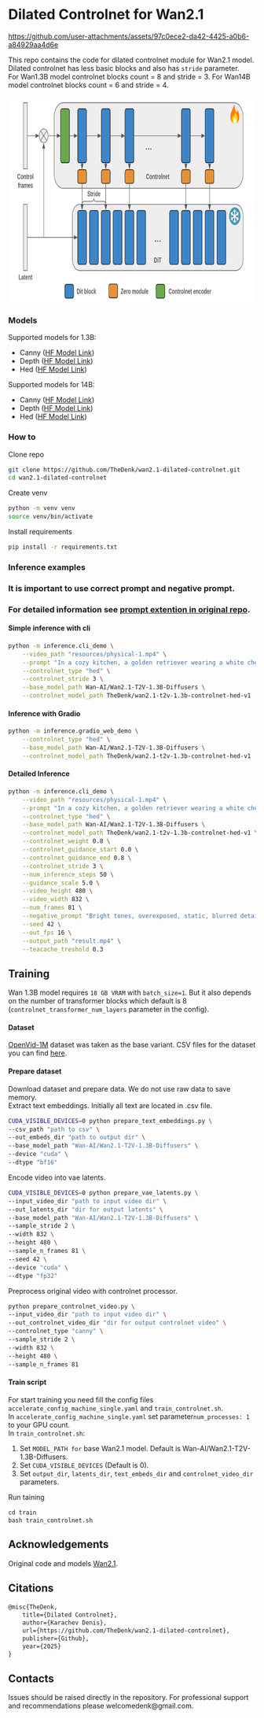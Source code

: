 # Dilated Controlnet for Wan2.1

https://github.com/user-attachments/assets/97c0ece2-da42-4425-a0b6-a84929aa4d6e

This repo contains the code for dilated controlnet module for Wan2.1 model.  
Dilated controlnet has less basic blocks and also has `stride` parameter.  
For Wan1.3B model controlnet blocks count = 8 and stride = 3. 
For Wan14B model controlnet blocks count = 6 and stride = 4. 
<p>
    <img src="./resources/scheme.png" width="832" height="420" title="dilated_scheme"/>
</p>

### Models  
Supported models for 1.3B:
- Canny (<a href="https://huggingface.co/TheDenk/wan2.1-t2v-1.3b-controlnet-canny-v1">HF Model Link</a>) 
- Depth (<a href="https://huggingface.co/TheDenk/wan2.1-t2v-1.3b-controlnet-depth-v1">HF Model Link</a>) 
- Hed (<a href="https://huggingface.co/TheDenk/wan2.1-t2v-1.3b-controlnet-hed-v1">HF Model Link</a>)  

Supported models for 14B:
- Canny (<a href="https://huggingface.co/TheDenk/wan2.1-t2v-14b-controlnet-canny-v1">HF Model Link</a>)  
- Depth (<a href="https://huggingface.co/TheDenk/wan2.1-t2v-14b-controlnet-depth-v1">HF Model Link</a>)
- Hed (<a href="https://huggingface.co/TheDenk/wan2.1-t2v-14b-controlnet-hed-v1">HF Model Link</a>)  

### How to
Clone repo 
```bash
git clone https://github.com/TheDenk/wan2.1-dilated-controlnet.git
cd wan2.1-dilated-controlnet
```
  
Create venv  
```bash
python -m venv venv
source venv/bin/activate
```
  
Install requirements
```bash
pip install -r requirements.txt
```

### Inference examples
### It is important to use correct prompt and negative prompt. 
### For detailed information see <a href="https://github.com/Wan-Video/Wan2.1?tab=readme-ov-file#2-using-prompt-extension-2">prompt extention in original repo</a>.
#### Simple inference with cli
```bash
python -m inference.cli_demo \
    --video_path "resources/physical-1.mp4" \
    --prompt "In a cozy kitchen, a golden retriever wearing a white chef's hat and a blue apron stands at the table, holding a sharp kitchen knife and skillfully slicing fresh tomatoes. Its tail sways gently, and its gaze is focused and gentle. There are already several neatly arranged tomatoes on the wooden chopping board in front of me. The kitchen has soft lighting, with various kitchen utensils hanging on the walls and several pots of green plants placed on the windowsill." \
    --controlnet_type "hed" \
    --controlnet_stride 3 \
    --base_model_path Wan-AI/Wan2.1-T2V-1.3B-Diffusers \
    --controlnet_model_path TheDenk/wan2.1-t2v-1.3b-controlnet-hed-v1
```

#### Inference with Gradio
```bash
python -m inference.gradio_web_demo \
    --controlnet_type "hed" \
    --base_model_path Wan-AI/Wan2.1-T2V-1.3B-Diffusers \
    --controlnet_model_path TheDenk/wan2.1-t2v-1.3b-controlnet-hed-v1
```
#### Detailed Inference
```bash
python -m inference.cli_demo \
    --video_path "resources/physical-1.mp4" \
    --prompt "In a cozy kitchen, a golden retriever wearing a white chef's hat and a blue apron stands at the table, holding a sharp kitchen knife and skillfully slicing fresh tomatoes. Its tail sways gently, and its gaze is focused and gentle. There are already several neatly arranged tomatoes on the wooden chopping board in front of me. The kitchen has soft lighting, with various kitchen utensils hanging on the walls and several pots of green plants placed on the windowsill." \
    --controlnet_type "hed" \
    --base_model_path Wan-AI/Wan2.1-T2V-1.3B-Diffusers \
    --controlnet_model_path TheDenk/wan2.1-t2v-1.3b-controlnet-hed-v1 \
    --controlnet_weight 0.8 \
    --controlnet_guidance_start 0.0 \
    --controlnet_guidance_end 0.8 \
    --controlnet_stride 3 \
    --num_inference_steps 50 \
    --guidance_scale 5.0 \
    --video_height 480 \
    --video_width 832 \
    --num_frames 81 \
    --negative_prompt "Bright tones, overexposed, static, blurred details, subtitles, style, works, paintings, images, static, overall gray, worst quality, low quality, JPEG compression residue, ugly, incomplete, extra fingers, poorly drawn hands, poorly drawn faces, deformed, disfigured, misshapen limbs, fused fingers, still picture, messy background, three legs, many people in the background, walking backwards" \
    --seed 42 \
    --out_fps 16 \
    --output_path "result.mp4" \
    --teacache_treshold 0.3
```


## Training
Wan 1.3B model requires `18 GB VRAM` with `batch_size=1`. But it also depends on the number of transformer blocks which default is 8 (`controlnet_transformer_num_layers` parameter in the config).  

#### Dataset
<a href="https://huggingface.co/datasets/nkp37/OpenVid-1M">OpenVid-1M</a> dataset was taken as the base variant. CSV files for the dataset you can find <a href="https://huggingface.co/datasets/nkp37/OpenVid-1M/tree/main/data/train">here</a>.

#### Prepare dataset
Download dataset and prepare data. We do not use raw data to save memory.   
Extract text embeddings. Initially all text are located in .csv file.    
```bash
CUDA_VISIBLE_DEVICES=0 python prepare_text_embeddings.py \
--csv_path "path to csv" \
--out_embeds_dir "path to output dir" \
--base_model_path "Wan-AI/Wan2.1-T2V-1.3B-Diffusers" \
--device "cuda" \
--dtype "bf16"
```
Encode video into vae latents.  
```bash
CUDA_VISIBLE_DEVICES=0 python prepare_vae_latents.py \
--input_video_dir "path to input video dir" \
--out_latents_dir "dir for output latents" \
--base_model_path "Wan-AI/Wan2.1-T2V-1.3B-Diffusers" \
--sample_stride 2 \
--width 832 \
--height 480 \
--sample_n_frames 81 \
--seed 42 \
--device "cuda" \
--dtype "fp32"
```
Preprocess original video with controlnet processor.  
```bash
python prepare_controlnet_video.py \
--input_video_dir "path to input video dir" \
--out_controlnet_video_dir "dir for output controlnet video" \
--controlnet_type "canny" \
--sample_stride 2 \
--width 832 \
--height 480 \
--sample_n_frames 81 
```

#### Train script
For start training you need fill the config files `accelerate_config_machine_single.yaml` and `train_controlnet.sh`.  
In `accelerate_config_machine_single.yaml` set parameter`num_processes: 1` to your GPU count.  
In `train_controlnet.sh`:  
1. Set `MODEL_PATH for` base Wan2.1 model. Default is Wan-AI/Wan2.1-T2V-1.3B-Diffusers.  
2. Set `CUDA_VISIBLE_DEVICES` (Default is 0).  
3. Set `output_dir`, `latents_dir`, `text_embeds_dir` and `controlnet_video_dir` parameters.  

Run taining
```
cd train
bash train_controlnet.sh
```

## Acknowledgements
Original code and models [Wan2.1](https://github.com/Wan-Video/Wan2.1).  


## Citations
```
@misc{TheDenk,
    title={Dilated Controlnet},
    author={Karachev Denis},
    url={https://github.com/TheDenk/wan2.1-dilated-controlnet},
    publisher={Github},
    year={2025}
}
```

## Contacts
<p>Issues should be raised directly in the repository. For professional support and recommendations please <a>welcomedenk@gmail.com</a>.</p>
